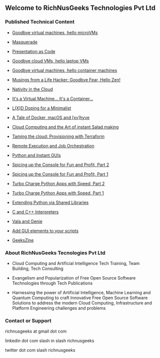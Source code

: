 ## Welcome to RichNusGeeks Technologies Pvt Ltd

### Published Technical Content

- [Goodbye virtual machines, hello microVMs](https://www.admin-magazine.com/Archive/2022/71/Goodbye-virtual-machines-hello-microVMs)

- [Masquerade](https://www.linux-magazine.com/Issues/2022/263/OliveTin-and-Script-Server)

- [Presentation as Code](https://www.linux-magazine.com/Issues/2022/262/Present-Slide-Creator)

- [Goodbye cloud VMs, hello laptop VMs](https://www.admin-magazine.com/Archive/2022/69/Goodbye-cloud-VMs-hello-laptop-VMs)

- [Goodbye virtual machines, hello container machines](https://www.admin-magazine.com/Archive/2022/68/Goodbye-virtual-machines-hello-container-machines)

- [Musings from a Life Hacker: Goodbye Fear, Hello Zen!](https://medium.com/@ankur.floss/musings-from-a-life-hacker-goodbye-fear-hello-zen-ab1e11196376)

- [Nativity in the Cloud](https://medium.com/@ankur.floss/nativity-in-the-cloud-f14d9b197306)

- [It's a Virtual Machine... It's a Container...](https://www.linkedin.com/pulse/its-virtual-machine-container-ankur-kumar?trk=portfolio_article-card_title)

- [L(X)D Doping for a Minimalist](https://www.linkedin.com/pulse/lxd-doping-minimalist-ankur-kumar?trk=portfolio_article-card_title)

- [A Tale of Docker, macOS and [xv]hyve](https://www.linkedin.com/pulse/tale-docker-macos-xvhyve-ankur-kumar?trk=pulse-article_more-articles_related-content-card)

- [Cloud Computing and the Art of instant Salad making](https://www.linkedin.com/pulse/cloud-computing-art-instant-salad-making-ankur-kumar?trk=portfolio_article-card_title)

- [Taming the cloud: Provisioning with Terraform](http://opensourceforu.com/2017/10/taming-cloud-provisioning-terraform/)

- [Remote Execution and Job Orchestration](https://richnusgeeks.files.wordpress.com/2015/07/remotexecution_printversion.pdf)

- [Python and Instant GUIs](https://richnusgeeks.files.wordpress.com/2012/05/pythonandinstantgui.pdf)

- [Spicing up the Console for Fun and Profit, Part 2](https://www.opensourceforu.com/2011/11/spicing-up-console-for-fun-profit-2/)

- [Spicing up the Console for Fun and Profit, Part 1](https://www.opensourceforu.com/2011/08/spicing-up-console-for-fun-profit-1/)

- [Turbo Charge Python Apps with Speed, Part 2](https://www.opensourceforu.com/2010/12/turbo-charge-python-apps-with-speed-part-2/)

- [Turbo Charge Python Apps with Speed, Part 1](https://www.opensourceforu.com/2010/07/turbo-charge-python-apps-with-speed-part-1/)

- [Extending Python via Shared Libraries](https://www.opensourceforu.com/2010/05/extending-python-via-shared-libraries/)

- [C and C++ Interpreters](https://richnusgeeks.files.wordpress.com/2016/02/interpretation_lpm.pdf)

- [Vala and Genie](https://richnusgeeks.files.wordpress.com/2016/02/inthebottle_lpm1.pdf)

- [Add GUI elements to your scripts](https://richnusgeeks.files.wordpress.com/2016/02/dialog_lpm.pdf)

- [GeeksZine](https://richnusgeeks.wordpress.com/category/geekszine/)


### About RichNusGeeks Tecnologies Pvt Ltd

- Cloud Computing and Artificial Intelligence Tech Training, Team Building, Tech Consulting

- Evangelism and Popularization of Free Open Source Software Technologies through Tech Publications

- Harnessing the power of Artificial Intelligence, Machine Learning and Quantum Computing to craft
  Innovative Free Open Source Software Solutions to address the modern Cloud Computing, Infrastructure
  and Platform Engineering challenges and problems

### Contact or Support

richnusgeeks at gmail dot com

linkedin dot com slash in slash richnusgeeks

twitter dot com slash richnusgeeks
